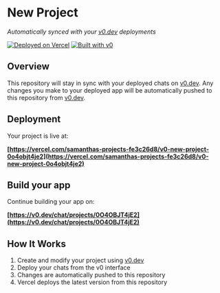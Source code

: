 # New Project

*Automatically synced with your [v0.dev](https://v0.dev) deployments*

[![Deployed on Vercel](https://img.shields.io/badge/Deployed%20on-Vercel-black?style=for-the-badge&logo=vercel)](https://vercel.com/samanthas-projects-fe3c26d8/v0-new-project-0o4objt4je2)
[![Built with v0](https://img.shields.io/badge/Built%20with-v0.dev-black?style=for-the-badge)](https://v0.dev/chat/projects/0O4OBJT4jE2)

## Overview

This repository will stay in sync with your deployed chats on [v0.dev](https://v0.dev).
Any changes you make to your deployed app will be automatically pushed to this repository from [v0.dev](https://v0.dev).

## Deployment

Your project is live at:

**[https://vercel.com/samanthas-projects-fe3c26d8/v0-new-project-0o4objt4je2](https://vercel.com/samanthas-projects-fe3c26d8/v0-new-project-0o4objt4je2)**

## Build your app

Continue building your app on:

**[https://v0.dev/chat/projects/0O4OBJT4jE2](https://v0.dev/chat/projects/0O4OBJT4jE2)**

## How It Works

1. Create and modify your project using [v0.dev](https://v0.dev)
2. Deploy your chats from the v0 interface
3. Changes are automatically pushed to this repository
4. Vercel deploys the latest version from this repository